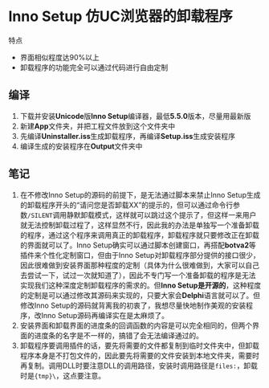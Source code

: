 # Inno Setup 仿UC浏览器的卸载程序

特点
* 界面相似程度达90%以上
* 卸载程序的功能完全可以通过代码进行自由定制

## 编译
1. 下载并安装**Unicode**版**Inno Setup**编译器，最低**5.5.0**版本，尽量用最新版
2. 新建**App**文件夹，并把工程文件放到这个文件夹中
3. 先编译**Uninstaller.iss**生成卸载程序，再编译**Setup.iss**生成安装程序
4. 编译生成的安装程序在**Output**文件夹中

## 笔记
1. 在不修改Inno Setup的源码的前提下，是无法通过脚本来禁止Inno Setup生成的卸载程序开头的“请问您是否卸载XX”的提示的，但可以通过命令行参数`/SILENT`调用静默卸载模式，这样就可以跳过这个提示了，但这样一来用户就无法控制卸载过程了，这样显然不行，因此我的办法是单独写一个准备卸载的程序，通过这个程序来调用真正的卸载程序，卸载程序就只要修改正在卸载的界面就可以了。Inno Setup确实可以通过脚本创建窗口，再搭配**botva2**等插件来个性化定制窗口，但由于Inno Setup对卸载程序部分提供的接口很少，因此很难做到安装界面那种程度的定制（具体为什么很难做到，大家可以自己去尝试一下，试过一次就知道了），因此不专门写一个准备卸载的程序是无法实现我们这种深度定制卸载程序的需求的。但**Inno Setup是开源的**，这种程度的定制是可以通过修改其源码来实现的，只要大家会**Delphi**语言就可以了。但修改Inno Setup的源码就背离我的初衷了，我想尽量快地制作美观的安装程序，改Inno Setup源码再编译实在是太麻烦了。
2. 安装界面和卸载界面的进度条的回调函数的内容是可以完全相同的，但两个界面的进度条的名字是不一样的，搞错了会无法编译通过的。
3. 卸载程序要调用插件的话，要先将需要的文件都复制到临时文件夹中，但卸载程序本身是不打包文件的，因此要先将需要的文件安装到本地文件夹，需要时再复制。调用DLL时要注意DLL的调用路径，安装时调用路径是`files:`，卸载时是`{tmp}\`，这点要注意。
